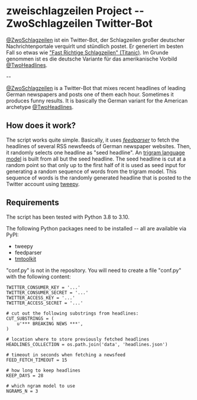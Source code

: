 # zweischlagzeilen Project -- ZwoSchlagzeilen Twitter-Bot

[@ZwoSchlagzeilen](https://twitter.com/ZwoSchlagzeilen) ist ein Twitter-Bot, der Schlagzeilen großer deutscher
Nachrichtenportale verquirlt und stündlich postet. Er generiert im besten Fall so etwas wie
["Fast Richtige Schlagzeilen" (Titanic)](http://www.titanic-magazin.de/newsticker/kategorie/fast-richtige-schlagzeilen/).
Im Grunde genommen ist es die deutsche Variante für das amerikanische Vorbild
[@TwoHeadlines](https://twitter.com/TwoHeadlines).

--

[@ZwoSchlagzeilen](https://twitter.com/ZwoSchlagzeilen) is a Twitter-Bot that mixes recent headlines of leading German
newspapers and posts one of them each hour. Sometimes it produces funny results. It is basically the German variant for
the American archetype [@TwoHeadlines](https://twitter.com/TwoHeadlines).

## How does it work?

The script works quite simple. Basically, it uses *[feedparser](https://pythonhosted.org/feedparser/)* to fetch the
headlines of several RSS newsfeeds of German newspaper websites. Then, it randomly selects one headline as
"seed headline". An [trigram language model](https://web.stanford.edu/~jurafsky/slp3/3.pdf) is built from all but the
seed headline. The seed headline is cut at a random point so that only up to the first half of it is used as seed input
for generating a random sequence of words from the trigram model. This sequence of words is the randomly generated
headline that is posted to the Twitter account using [tweepy](http://www.tweepy.org/).


## Requirements

The script has been tested with Python 3.8 to 3.10.

The following Python packages need to be installed -- all are available via PyPI:

* tweepy
* feedparser
* [tmtoolkit](https://tmtoolkit.readthedocs.io/en/latest/)

"conf.py" is not in the repository. You will need to create a file "conf.py" with the following content:

```
TWITTER_CONSUMER_KEY = '...'
TWITTER_CONSUMER_SECRET = '...'
TWITTER_ACCESS_KEY = '...'
TWITTER_ACCESS_SECRET = '...'

# cut out the following substrings from headlines:
CUT_SUBSTRINGS = (
    u'*** BREAKING NEWS ***',
)

# location where to store previously fetched headlines
HEADLINES_COLLECTION = os.path.join('data', 'headlines.json')

# timeout in seconds when fetching a newsfeed
FEED_FETCH_TIMEOUT = 15

# how long to keep headlines
KEEP_DAYS = 28

# which ngram model to use
NGRAMS_N = 3
```
